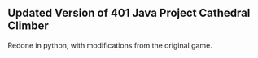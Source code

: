 ## Updated Version of 401 Java Project Cathedral Climber

Redone in python, with modifications from the original game.
